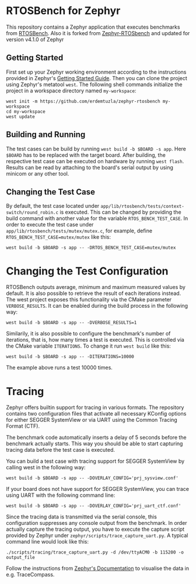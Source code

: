 # RTOSBench for Zephyr

This repository contains a Zephyr application that executes benchmarks from
[RTOSBench](https://github.com/gchamp20/RTOSBench).
Also it is forked from [Zephyr-RTOSbench](https://github.com/methodpark/zephyr-rtosbench) and updated for
version v4.1.0 of Zephyr

## Getting Started

First set up your Zephyr working environment according to the instructions
provided in Zephyr's [Getting Started Guide](https://docs.zephyrproject.org/latest/getting_started/index.html). Then
you can clone the project using Zephyr's metatool `west`. The following shell
commands initialize the project in a workspace directory named `my-workspace`:

```shell
west init -m https://github.com/erdemtuzla/zephyr-rtosbench my-workspace
cd my-workspace
west update
```

## Building and Running

The test cases can be build by running `west build -b $BOARD -s app`. Here
`$BOARD` has to be replaced with the target board. After building, the
respective test case can be executed on hardware by running `west flash`. 
Results can be read by attaching to the board's serial
output by using minicom or any other tool.

## Changing the Test Case

By default, the test case located under
`app/lib/rtosbench/tests/context-switch/round_robin.c` is executed. This can be
changed by providing the build command with another value for the variable
`RTOS_BENCH_TEST_CASE`. In order to execute the test case under
`app/lib/rtosbench/tests/mutex/mutex.c`, for example, define
`RTOS_BENCH_TEST_CASE=mutex/mutex` like this:

```shell
west build -b $BOARD -s app -- -DRTOS_BENCH_TEST_CASE=mutex/mutex
```

# Changing the Test Configuration

RTOSBench outputs average, minimum and maximum measured values by default. It is
also possible to retrieve the result of each iterations instead. The west
project exposes this functionality via the CMake parameter `VERBOSE_RESULTS`. It
can be enabled during the build process in the following way:

```shell
west build -b $BOARD -s app -- -DVERBOSE_RESULTS=1
```

Similarily, it is also possible to configure the benchmark's number of
iterations, that is, how many times a test is executed. This is controlled via
the CMake variable `ITERATIONS`. To change it run `west build` like this:

```shell
west build -b $BOARD -s app -- -DITERATIONS=10000
```

The example above runs a test 10000 times.

# Tracing

Zephyr offers builtin support for tracing in various formats. The repository
contains two configuration files that activate all necessary KConfig options for
either SEGGER SystemView or via UART using the Common Tracing Format (CTF).

The benchmark code automatically inserts a delay of 5 seconds before the
benchmark actually starts. This way you should be able to start capturing
tracing data before the test case is executed.

You can build a test case with tracing support for SEGGER SystemView by calling
west in the following way:

```shell
west build -b $BOARD -s app -- -DOVERLAY_CONFIG='prj_sysview.conf'
```

If your board does not have support for SEGGER SystemView, you can trace using
UART with the following command line:

```shell
west build -b $BOARD -s app -- -DOVERLAY_CONFIG='prj_uart_ctf.conf'
```

Since the tracing data is transmitted via the serial console, this configuration
suppresses any console output from the benchmark. In order actually capture the
tracing output, you have to execute the capture script provided by Zephyr under
`zephyr/scripts/trace_capture_uart.py`. A typical command line would look like
this:

```shell
./scripts/tracing/trace_capture_uart.py -d /dev/ttyACM0 -b 115200 -o output_file
```

Follow the instructions from [Zephyr's
Documentation](https://docs.zephyrproject.org/latest/guides/debug_tools/tracing/index.html#using-tracing) to visualise the data in e.g. TraceCompass.
